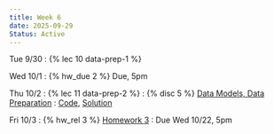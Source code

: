 ```yaml
---
title: Week 6
date: 2025-09-29
Status: Active
---
```


Tue 9/30
: {% lec 10 data-prep-1 %}

Wed 10/1
: {% hw_due 2 %} Due, 5pm

Thu 10/2
: {% lec 11 data-prep-2 %}
: {% disc 5 %} [Data Models, Data Preparation](https://drive.google.com/file/d/1rtd8mCmZ_XxDhO8s-HrZktUvkrmIxIIn/view?usp=sharing)
  : [Code](http://data101.datahub.berkeley.edu/hub/user-redirect/git-pull?repo=https%3A%2F%2Fgithub.com%2Fcal-data-eng%2Ffa25-materials&urlpath=tree%2Ffa25-materials%2Fdisc%2Fdisc05%2Fdisc05.ipynb&branch=main), [Solution](https://drive.google.com/file/d/1rkh-iiCOw8XODo-uhsduUnF4dlMj9672/view?usp=drive_link)

Fri 10/3
: {% hw_rel 3 %} [Homework 3](https://www.gradescope.com/courses/1082802/assignments/6561707)
  : Due Wed 10/22, 5pm
